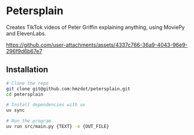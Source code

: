 # Petersplain

Creates TikTok videos of Peter Griffin explaining anything, using MoviePy and
ElevenLabs.


https://github.com/user-attachments/assets/4337c766-36a9-4043-96e9-296f9d6b67e7



## Installation

```bash
# Clone the repo
git clone git@github.com:hmzdot/petersplain.git
cd petersplain

# Install dependencies with uv
uv sync

# Run the program
uv run src/main.py {TEXT} -o {OUT_FILE}
```
